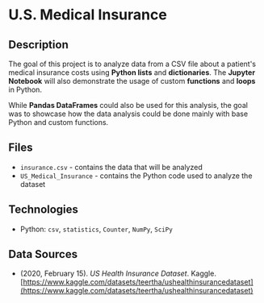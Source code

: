 # U.S. Medical Insurance
## Description
The goal of this project is to analyze data from a CSV file about a patient's medical insurance costs using **Python lists** and **dictionaries**. The **Jupyter Notebook** will also demonstrate the usage of custom **functions** and **loops** in Python. 

While **Pandas DataFrames** could also be used for this analysis, the goal was to showcase how the data analysis could be done mainly with base Python and custom functions.

## Files
* `insurance.csv` - contains the data that will be analyzed
* `US_Medical_Insurance` - contains the Python code used to analyze the dataset

## Technologies
* Python: `csv`, `statistics`, `Counter`, `NumPy`, `SciPy`

## Data Sources
* (2020, February 15). *US Health Insurance Dataset*. Kaggle. [https://www.kaggle.com/datasets/teertha/ushealthinsurancedataset](https://www.kaggle.com/datasets/teertha/ushealthinsurancedataset)